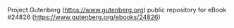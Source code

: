 Project Gutenberg (https://www.gutenberg.org) public repository for eBook #24826 (https://www.gutenberg.org/ebooks/24826)
